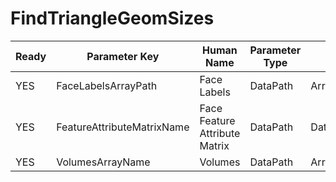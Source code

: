 # FindTriangleGeomSizes

| Ready | Parameter Key | Human Name | Parameter Type | Parameter Class |
|-------|---------------|------------|-----------------|----------------|
| YES | FaceLabelsArrayPath | Face Labels | DataPath | ArraySelectionParameter |
| YES | FeatureAttributeMatrixName | Face Feature Attribute Matrix | DataPath | DataGroupSelectionParameter |
| YES | VolumesArrayName | Volumes | DataPath | ArrayCreationParameter |
